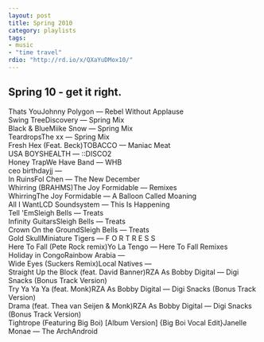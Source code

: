 ```yaml
---
layout: post
title: Spring 2010
category: playlists
tags:
- music
- "time travel"
rdio: "http://rd.io/x/QXaYuDMox10/"
---
```

<div class="playlist"><h2>Spring 10 - get it right.</h2> <div class="playlist-track"><span class="track-name">Thats You</span><span class="track-artist">Johnny Polygon</span><span class="track-album"> — Rebel Without Applause</span></div><div class="playlist-track"><span class="track-name">Swing Tree</span><span class="track-artist">Discovery</span><span class="track-album"> — Spring Mix</span></div><div class="playlist-track"><span class="track-name">Black &amp; Blue</span><span class="track-artist">Miike Snow</span><span class="track-album"> — Spring Mix</span></div><div class="playlist-track"><span class="track-name">Teardrops</span><span class="track-artist">The xx</span><span class="track-album"> — Spring Mix</span></div><div class="playlist-track"><span class="track-name">Fresh Hex (Feat. Beck)</span><span class="track-artist">TOBACCO</span><span class="track-album"> — Maniac Meat</span></div><div class="playlist-track"><span class="track-name">USA BOYS</span><span class="track-artist">HEALTH</span><span class="track-album"> — ::DISCO2</span></div><div class="playlist-track"><span class="track-name">Honey Trap</span><span class="track-artist">We Have Band</span><span class="track-album"> — WHB</span></div><div class="playlist-track"><span class="track-name">ceo birthday</span><span class="track-artist">jj</span><span class="track-album"> — </span></div><div class="playlist-track"><span class="track-name">In Ruins</span><span class="track-artist">Fol Chen</span><span class="track-album"> — The New December</span></div><div class="playlist-track"><span class="track-name">Whirring (BRAHMS)</span><span class="track-artist">The Joy Formidable</span><span class="track-album"> — Remixes</span></div><div class="playlist-track"><span class="track-name">Whirring</span><span class="track-artist">The Joy Formidable</span><span class="track-album"> — A Balloon Called Moaning</span></div><div class="playlist-track"><span class="track-name">All I Want</span><span class="track-artist">LCD Soundsystem</span><span class="track-album"> — This Is Happening</span></div><div class="playlist-track"><span class="track-name">Tell 'Em</span><span class="track-artist">Sleigh Bells</span><span class="track-album"> — Treats</span></div><div class="playlist-track"><span class="track-name">Infinity Guitars</span><span class="track-artist">Sleigh Bells</span><span class="track-album"> — Treats</span></div><div class="playlist-track"><span class="track-name">Crown On the Ground</span><span class="track-artist">Sleigh Bells</span><span class="track-album"> — Treats</span></div><div class="playlist-track"><span class="track-name">Gold Skull</span><span class="track-artist">Miniature Tigers</span><span class="track-album"> — F O R T R E S S</span></div><div class="playlist-track"><span class="track-name">Here To Fall (Pete Rock remix)</span><span class="track-artist">Yo La Tengo</span><span class="track-album"> — Here To Fall Remixes</span></div><div class="playlist-track"><span class="track-name">Holiday in Congo</span><span class="track-artist">Rainbow Arabia</span><span class="track-album"> — </span></div><div class="playlist-track"><span class="track-name">Wide Eyes (Suckers Remix)</span><span class="track-artist">Local Natives</span><span class="track-album"> — </span></div><div class="playlist-track"><span class="track-name">Straight Up the Block (feat. David Banner)</span><span class="track-artist">RZA As Bobby Digital</span><span class="track-album"> — Digi Snacks (Bonus Track Version)</span></div><div class="playlist-track"><span class="track-name">Try Ya Ya Ya (feat. Monk)</span><span class="track-artist">RZA As Bobby Digital</span><span class="track-album"> — Digi Snacks (Bonus Track Version)</span></div><div class="playlist-track"><span class="track-name">Drama (feat. Thea van Seijen &amp; Monk)</span><span class="track-artist">RZA As Bobby Digital</span><span class="track-album"> — Digi Snacks (Bonus Track Version)</span></div><div class="playlist-track"><span class="track-name">Tightrope (Featuring Big Boi) [Album Version] {Big Boi Vocal Edit}</span><span class="track-artist">Janelle Monae</span><span class="track-album"> — The ArchAndroid</span></div></div>
